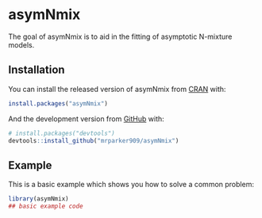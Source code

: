 
<!-- README.md is generated from README.Rmd. Please edit that file -->

# asymNmix

The goal of asymNmix is to aid in the fitting of asymptotic N-mixture
models.

## Installation

You can install the released version of asymNmix from
[CRAN](https://CRAN.R-project.org) with:

``` r
install.packages("asymNmix")
```

And the development version from [GitHub](https://github.com/) with:

``` r
# install.packages("devtools")
devtools::install_github("mrparker909/asymNmix")
```

## Example

This is a basic example which shows you how to solve a common problem:

``` r
library(asymNmix)
## basic example code
```
